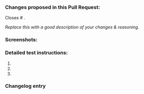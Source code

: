 ### Changes proposed in this Pull Request:

<!-- You can erase any parts of this template not applicable to your Pull Request. -->

Closes # .

_Replace this with a good description of your changes & reasoning._


### Screenshots:

<!--- Optional --->


### Detailed test instructions:

1. 
2. 
3. 


### Changelog entry

> 

<!--
Optional.
Enter a summary of all changes in this Pull Request, which will be added to the changelog if accepted. 
Each line should start with `(Fix|Add|Tweak|Update) - `, for example:
> Fix - I took care of something that wasn't working.
> Add - I added something new that's pretty cool.
> Tweak - I made a small change.
> Update - I made big changes to something that wasn't broken.

Or leave the "Changelog entry" header in place completely empty, without any summary and **without this comment** if no changelog entry is needed.  
If you remove the "Changelog entry" header, the title of Pull Request will be used as the changelog entry.  
-->
